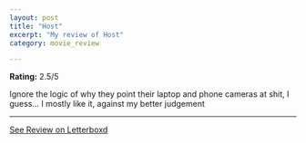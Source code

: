 ```yaml
---
layout: post
title: "Host"
excerpt: "My review of Host"
category: movie_review

---
```


**Rating:** 2.5/5

Ignore the logic of why they point their laptop and phone cameras at shit, I guess... I mostly like it, against my better judgement

<hr>

[See Review on Letterboxd](https://boxd.it/1pSPfH)

